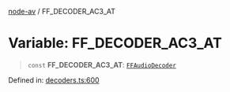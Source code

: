 [node-av](../globals.md) / FF\_DECODER\_AC3\_AT

# Variable: FF\_DECODER\_AC3\_AT

> `const` **FF\_DECODER\_AC3\_AT**: [`FFAudioDecoder`](../type-aliases/FFAudioDecoder.md)

Defined in: [decoders.ts:600](https://github.com/seydx/av/blob/f8631fc881b394300b1479f511d55cf1c370a87f/src/constants/decoders.ts#L600)
